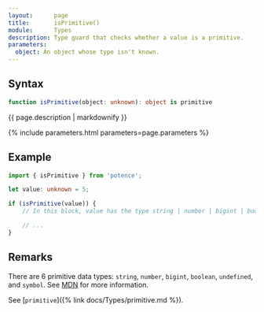```yaml
---
layout:      page
title:       isPrimitive()
module:      Types
description: Type guard that checks whether a value is a primitive.
parameters:
  object: An object whose type isn't known.
---
```

## Syntax

```ts
function isPrimitive(object: unknown): object is primitive
```
<p class="description">{{ page.description | markdownify }}</p>
{% include parameters.html parameters=page.parameters %}

## Example

```ts
import { isPrimitive } from 'potence';

let value: unknown = 5;

if (isPrimitive(value)) {
    // In this block, value has the type string | number | bigint | boolean | undefined | symbol.

    // ...
}
```

## Remarks

There are 6 primitive data types: `string`, `number`, `bigint`, `boolean`,
`undefined`, and `symbol`. See
[MDN](https://developer.mozilla.org/en-US/docs/Glossary/Primitive) for more
information.

See [`primitive`]({% link docs/Types/primitive.md %}).
